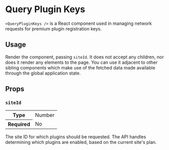 Query Plugin Keys
=================

`<QueryPluginKeys />` is a React component used in managing network requests for premium plugin registration keys.

## Usage

Render the component, passing `siteId`. It does not accept any children, nor does it render any elements to the page. You can use it adjacent to other sibling components which make use of the fetched data made available through the global application state.

## Props

### `siteId`

<table>
	<tr><th>Type</th><td>Number</td></tr>
	<tr><th>Required</th><td>No</td></tr>
</table>

The site ID for which plugins should be requested. The API handles determining which plugins are enabled, based on the current site's plan.
